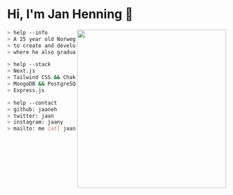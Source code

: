 # Hi, I'm Jan Henning :wave:

<img align="right" width="343" height="365" src="https://media2.giphy.com/media/JIX9t2j0ZTN9S/giphy.gif?cid=ecf05e470a469c0a71d6b3c9475761436ef362b85642227a&rid=giphy.gif">

```bash
> help --info
> A 25 year old Norwegian male who mainly uses JavaScript & TypeScript
> to create and develop. He currently works at Noroff school in Norway
> where he also graduated from at the end of 2019.
```
```bash
> help --stack
> Next.js
> Tailwind CSS && Chakra UI
> MongoDB && PostgreSQL
> Express.js
```
```bash
> help --contact
> github: jaaneh
> twitter: jaan
> instagram: jaany
> mailto: me [at] jaany.xyz
```
